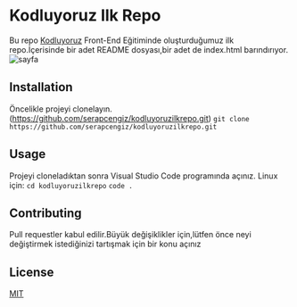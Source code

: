 # Kodluyoruz Ilk Repo
Bu repo [Kodluyoruz](https://kodluyoruz.org) Front-End Eğitiminde oluşturduğumuz ilk repo.İçerisinde bir adet README dosyası,bir adet de index.html barındırıyor.
![sayfa](http://url/to/githubss.png)
## Installation
Öncelikle projeyi clonelayın.(https://github.com/serapcengiz/kodluyoruzilkrepo.git)
`git clone https://github.com/serapcengiz/kodluyoruzilkrepo.git`
## Usage
Projeyi cloneladıktan sonra Visual Studio Code programında açınız.
Linux için:
`cd kodluyoruzilkrepo`
`code .`

## Contributing
Pull requestler kabul edilir.Büyük değişiklikler için,lütfen önce neyi değiştirmek istediğinizi tartışmak için bir konu açınız
## License
[MIT](https://m.mit.com)
